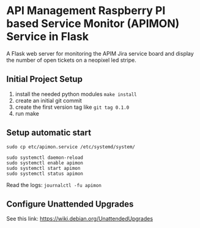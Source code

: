 # API Management Raspberry PI based Service Monitor (APIMON) Service in Flask

A Flask web server for monitoring the APIM Jira service board and display the
number of open tickets on a neopixel led stripe.

## Initial Project Setup

1. install the needed python modules `make install`
2. create an initial git commit
3. create the first version tag like `git tag 0.1.0`
4. run make


## Setup automatic start

    sudo cp etc/apimon.service /etc/systemd/system/

    sudo systemctl daemon-reload
    sudo systemctl enable apimon
    sudo systemctl start apimon
    sudo systemctl status apimon

Read the logs: `journalctl -fu apimon`

## Configure Unattended Upgrades

See this link: https://wiki.debian.org/UnattendedUpgrades
